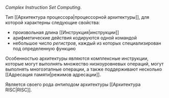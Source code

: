 *Complex Instruction Set Computing*.

Тип [[Архитектура процессора|процессорной архитектуры]], для которой характерны следующие свойства:

- произвольная длина [[Инструкция|инструкции]]
- арифметические действия кодируются одной командой
- небольшое число *регистров*, каждый из которых специализирован под определенную функцию

Особенностью архитектуры являются комплексные инструкции, которые могут выполнять множество низкоуровневых операций, могут выполнять многоэтапные операции, а также поддерживают несколько [[Адресация памяти|режимов адресации]].

Является своего рода *антиподом* архитектуры [[Архитектура RISC|RISC]].

